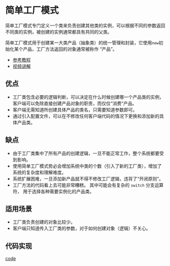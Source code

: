 # 简单工厂模式

简单工厂模式专门定义一个类来负责创建其他类的实例，可以根据不同的参数返回不同类的实例，被创建的实例通常都具有共同的父类。

简单工厂模式用于创建某一大类产品（抽象类）的统一管理和封装，它使用`new`初始化某个产品，工厂方法返回的对象通常被称作 “产品”。

- [参考教程](https://refactoringguru.cn/design-patterns/factory-method)
- [视频讲解](https://www.bilibili.com/video/BV1Ta4y1Y7af/)

## 优点

- 工厂类包含必要的逻辑判断，可以决定在什么时候创建哪一个产品类的实例，客户端可以免除直接创建产品对象的职责，而仅仅“消费”产品。
- 客户端无需知道所创建具体产品的类名，只需要知道参数即可。
- 通过引入配置文件，可以在不修改任何客户端代码的情况下更换和添加新的具体产品类。

## 缺点

- 由于工厂类集中了所有产品的创建逻辑，一旦不能正常工作，整个系统都要受到影响。
- 使用简单工厂模式势必会增加系统中类的个数（引入了新的工厂类），增加了系统的复杂度和理解难度。
- 系统扩展困难，一旦添加新产品就不得不修改工厂逻辑，违背了“开闭原则”。
- 工厂方法的代码看上去可能非常糟糕。 其中可能会有复杂的 `switch` 分支运算符， 用于选择各种需要实例化的产品类。

## 适用场景

- 工厂类负责创建的对象比较少。
- 客户端只知道传入工厂类的参数，对于如何创建对象（逻辑）不关心。

## 代码实现

[code](./%E7%AE%80%E5%8D%95%E5%B7%A5%E5%8E%82%E6%A8%A1%E5%BC%8F.ts)